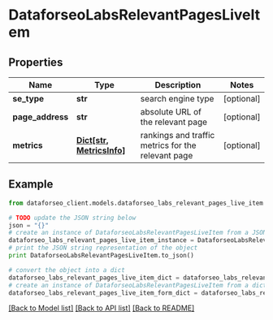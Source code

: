 # DataforseoLabsRelevantPagesLiveItem


## Properties

Name | Type | Description | Notes
------------ | ------------- | ------------- | -------------
**se_type** | **str** | search engine type | [optional] 
**page_address** | **str** | absolute URL of the relevant page | [optional] 
**metrics** | [**Dict[str, MetricsInfo]**](MetricsInfo.md) | rankings and traffic metrics for the relevant page | [optional] 

## Example

```python
from dataforseo_client.models.dataforseo_labs_relevant_pages_live_item import DataforseoLabsRelevantPagesLiveItem

# TODO update the JSON string below
json = "{}"
# create an instance of DataforseoLabsRelevantPagesLiveItem from a JSON string
dataforseo_labs_relevant_pages_live_item_instance = DataforseoLabsRelevantPagesLiveItem.from_json(json)
# print the JSON string representation of the object
print DataforseoLabsRelevantPagesLiveItem.to_json()

# convert the object into a dict
dataforseo_labs_relevant_pages_live_item_dict = dataforseo_labs_relevant_pages_live_item_instance.to_dict()
# create an instance of DataforseoLabsRelevantPagesLiveItem from a dict
dataforseo_labs_relevant_pages_live_item_form_dict = dataforseo_labs_relevant_pages_live_item.from_dict(dataforseo_labs_relevant_pages_live_item_dict)
```
[[Back to Model list]](../README.md#documentation-for-models) [[Back to API list]](../README.md#documentation-for-api-endpoints) [[Back to README]](../README.md)


